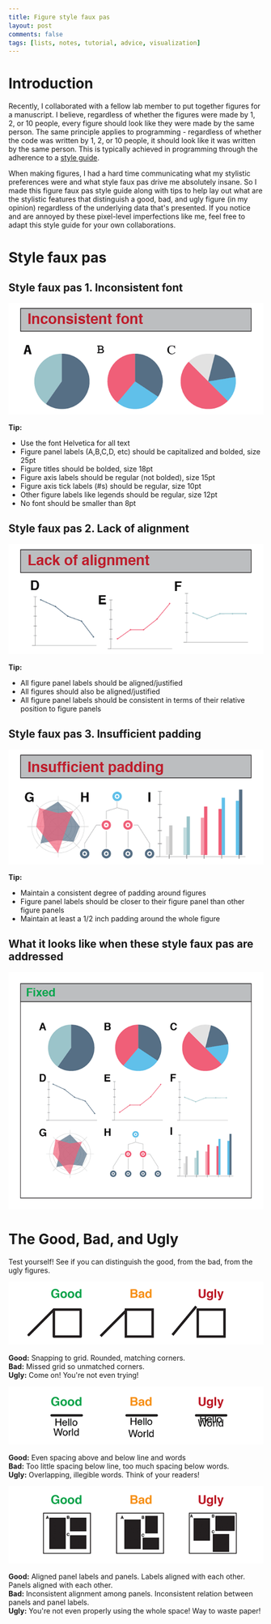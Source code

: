 ```yaml
---
title: Figure style faux pas
layout: post
comments: false
tags: [lists, notes, tutorial, advice, visualization]
---
```


# Introduction

Recently, I collaborated with a fellow lab member to put together figures for a manuscript. I believe, regardless of whether the figures were made by 1, 2, or 10 people, every figure should look like they were made by the same person. The same principle applies to programming - regardless of whether the code was written by 1, 2, or 10 people, it should look like it was written by the same person. This is typically achieved in programming through the adherence to a [style guide](https://jef.works/R-style-guide/). 

When making figures, I had a hard time communicating what my stylistic preferences were and what style faux pas drive me absolutely insane. So I made this figure faux pas style guide along with tips to help lay out what are the stylistic features that distinguish a good, bad, and ugly figure (in my opinion) regardless of the underlying data that's presented. If you notice and are annoyed by these pixel-level imperfections like me, feel free to adapt this style guide for your own collaborations.

# Style faux pas

## Style faux pas 1. Inconsistent font

![](/assets/blog/figure_faux_pas_1.png)

**Tip:**   
- Use the font Helvetica for all text  
- Figure panel labels (A,B,C,D, etc) should be   capitalized and bolded, size 25pt  
- Figure titles should be bolded, size 18pt  
- Figure axis labels should be regular (not bolded), size 15pt  
- Figure axis tick labels (#s) should be regular, size 10pt  
- Other figure labels like legends should be regular, size 12pt  
- No font should be smaller than 8pt  


## Style faux pas 2. Lack of alignment

![](/assets/blog/figure_faux_pas_2.png)

**Tip:**  
- All figure panel labels should be aligned/justified  
- All figures should also be aligned/justified  
- All figure panel labels should be consistent in terms of their relative position to figure panels   


## Style faux pas 3. Insufficient padding

![](/assets/blog/figure_faux_pas_3.png)

**Tip:**  
- Maintain a consistent degree of padding around figures  
- Figure panel labels should be closer to their figure panel than other figure panels  
- Maintain at least a 1/2 inch padding around the whole figure  


## What it looks like when these style faux pas are addressed

![](/assets/blog/figure_faux_pas_4.png)


# The Good, Bad, and Ugly

Test yourself! See if you can distinguish the good, from the bad, from the ugly figures.

![](/assets/blog/figure_faux_pas_5.png)

**Good:** Snapping to grid. Rounded, matching corners.   
**Bad:** Missed grid so unmatched corners.  
**Ugly:** Come on! You're not even trying!  

![](/assets/blog/figure_faux_pas_6.png)

**Good:** Even spacing above and below line and words  
**Bad:** Too little spacing below line, too much spacing below words.  
**Ugly:** Overlapping, illegible words. Think of your readers!  

![](/assets/blog/figure_faux_pas_7.png)

**Good:** Aligned panel labels and panels. Labels aligned with each other. Panels aligned with each other.  
**Bad:** Inconsistent alignment among panels. Inconsistent relation between panels and panel labels.   
**Ugly:** You're not even properly using the whole space! Way to waste paper!  



